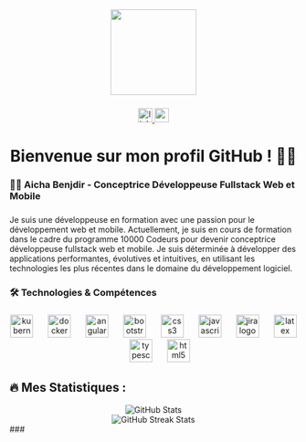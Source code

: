 <div align="center">
  <img height="150" src="https://media.giphy.com/media/M9gbBd9nbDrOTu1Mqx/giphy.gif"  />
</div>

###

<div align="center">
  <a href="https://www.linkedin.com/in/a%C3%AFcha-benjdir/" target="_blank">
    <img src="https://img.shields.io/static/v1?message=LinkedIn&logo=linkedin&label=&color=0077B5&logoColor=white&labelColor=&style=for-the-badge" height="25" alt="linkedin logo" />
  </a>
  <a href="mailto:aicha.benjdir@isimg.tn" target="_blank">
    <img src="https://img.shields.io/static/v1?message=Gmail&logo=gmail&label=&color=D14836&logoColor=white&labelColor=&style=for-the-badge" height="25" alt="gmail logo" />
  </a>
</div>


###

<h1 align="center">Bienvenue sur mon profil GitHub ! 👩‍💻</h1>

###

<h3 align="left">👩‍💻  Aicha Benjdir - Conceptrice Développeuse Fullstack Web et Mobile</h3>

###

<p align="left">Je suis une développeuse en formation avec une passion pour le développement web et mobile. Actuellement, je suis en cours de formation dans le cadre du programme 10000 Codeurs pour devenir conceptrice développeuse fullstack web et mobile. Je suis déterminée à développer des applications performantes, évolutives et intuitives, en utilisant les technologies les plus récentes dans le domaine du développement logiciel.</p>

###

<h3 align="left">🛠  Technologies & Compétences</h3>

###

<div align="center">
  <img src="https://cdn.jsdelivr.net/gh/devicons/devicon/icons/kubernetes/kubernetes-plain.svg" height="40" alt="kubernetes logo"  />
  <img width="18" />
  <img src="https://cdn.jsdelivr.net/gh/devicons/devicon/icons/docker/docker-plain-wordmark.svg" height="40" alt="docker logo"  />
  <img width="18" />
  <img src="https://cdn.jsdelivr.net/gh/devicons/devicon/icons/angularjs/angularjs-original.svg" height="40" alt="angularjs logo"  />
  <img width="18" />
  <img src="https://cdn.jsdelivr.net/gh/devicons/devicon/icons/bootstrap/bootstrap-original.svg" height="40" alt="bootstrap logo"  />
  <img width="18" />
  <img src="https://cdn.jsdelivr.net/gh/devicons/devicon/icons/css3/css3-original.svg" height="40" alt="css3 logo"  />
  <img width="18" />
  <img src="https://cdn.jsdelivr.net/gh/devicons/devicon/icons/javascript/javascript-original.svg" height="40" alt="javascript logo"  />
  <img width="18" />
  <img src="https://cdn.jsdelivr.net/gh/devicons/devicon/icons/jira/jira-original.svg" height="40" alt="jira logo"  />
  <img width="18" />
  <img src="https://cdn.jsdelivr.net/gh/devicons/devicon/icons/latex/latex-original.svg" height="40" alt="latex logo"  />
  <img width="18" />
  <img src="https://cdn.jsdelivr.net/gh/devicons/devicon/icons/typescript/typescript-original.svg" height="40" alt="typescript logo"  />
  <img width="18" />
  <img src="https://cdn.jsdelivr.net/gh/devicons/devicon/icons/html5/html5-original.svg" height="40" alt="html5 logo"  />
</div>

###

## 🔥 Mes Statistiques :

<div align="center">
  <img src="https://github-readme-stats.vercel.app/api?username=aichabenjdir&show_icons=true&hide_title=true&count_private=true&hide=prs&theme=radical" alt="GitHub Stats" />
  <br />
  <img src="https://github-readme-streak-stats.herokuapp.com/?user=aichabenjdir&theme=radical" alt="GitHub Streak Stats" />
  <br />
 
</div>
###
